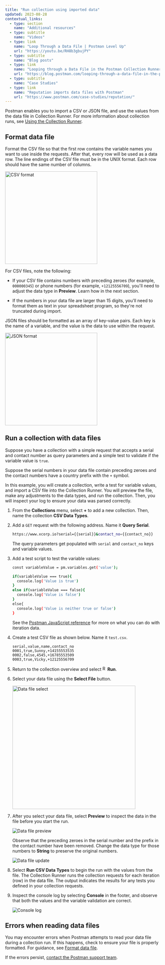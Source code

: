 ```yaml
---
title: "Run collection using imported data"
updated: 2023-08-28
contextual_links:
  - type: section
    name: "Additional resources"
  - type: subtitle
    name: "Videos"
  - type: link
    name: "Loop Through a Data File | Postman Level Up"
    url: "https://youtu.be/RH8b3gbujPY"
  - type: subtitle
    name: "Blog posts"
  - type: link
    name: "Looping through a Data File in the Postman Collection Runner"
    url: "https://blog.postman.com/looping-through-a-data-file-in-the-postman-collection-runner/"
  - type: subtitle
    name: "Case Studies"
  - type: link
    name: "Reputation imports data files with Postman"
    url: "https://www.postman.com/case-studies/reputation/"
---
```


Postman enables you to import a CSV or JSON file, and use the values from the data file in Collection Runner. For more information about collection runs, see [Using the Collection Runner](/docs/collections/running-collections/intro-to-collection-runs/).

## Format data file

Format the CSV file so that the first row contains the variable names you want to use inside the requests. After that, every row will be used as a data row. The line endings of the CSV file must be in the UNIX format. Each row should have the same number of columns.

<img alt="CSV format" src="https://assets.postman.com/postman-docs/v10/ramen-csv-screenshot.jpg" width="300px"/>

For CSV files, note the following:

* If your CSV file contains numbers with preceding zeroes (for example, `000000345`) or phone numbers (for example, `+12125556709`), you'll need to adjust the data type in **Preview**. Learn how in the next section.

* If the numbers in your data file are larger than 15 digits, you'll need to format them as text in your spreadsheet program, so they're not truncated during import.

JSON files should be formatted as an array of key-value pairs. Each key is the name of a variable, and the value is the data to use within the request.

<img alt="JSON format" src="https://assets.postman.com/postman-docs/v10/ramen-json-screenshot.jpg" width="300px"/>

## Run a collection with data files

Suppose you have a collection with a simple request that accepts a serial and contact number as query parameters and a simple test to validate if the variable value is `true`.

Suppose the serial numbers in your data file contain preceding zeroes and the contact numbers have a country prefix with the `+` symbol.

In this example, you will create a collection, write a test for variable values, and import a CSV file into the Collection Runner. You will preview the file, make any adjustments to the data types, and run the collection. Then, you will inspect your log to ensure your data was parsed correctly.

1. From the **Collections** menu, select **+** to add a new collection. Then, name the collection **CSV Data Types**.
1. Add a `GET` request with the following address. Name it **Query Serial**.

   ```bash
   https://www.xcorp.io?serial={{serial}}&contact_no={{contact_no}}
   ```

   The query parameters get populated with `serial` and `contact_no` keys and variable values.
1. Add a test script to test the variable values:

   ```bash
   const variableValue = pm.variables.get('value');

   if(variableValue === true){
     console.log('Value is true')
   }
   else if(variableValue === false){
     console.log('Value is false')
   }
   else{
     console.log('Value is neither true or false')
   }
   ```

   See the [Postman JavaScript reference](/docs/writing-scripts/script-references/postman-sandbox-api-reference/) for more on what you can do with iteration data.

1. Create a test CSV file as shown below. Name it `test.csv`.

   ```csv
   serial,value,name,contact_no
   0001,true,Sunny,+14155553535
   0002,false,4545,+16785553509
   0003,true,Vicky,+12125556709
   ```

1. Return to the collection overview and select <img alt="Runner icon" src="https://assets.postman.com/postman-docs/icon-runner-v9.jpg#icon" width="16px">__Run__.
1. Select your data file using the __Select File__ button.

    <img alt="Data file select" src="https://assets.postman.com/postman-docs/v10/select-data-file-v10.17.jpg" width="400px"/>

1. After you select your data file, select **Preview** to inspect the data in the file before you start the run.

    ![Data file preview](https://assets.postman.com/postman-docs/v10/csv-data-picker-before-v10.17.jpg)

    Observe that the preceding zeroes in the serial number and the prefix in the contact number have been removed. Change the data type for those numbers to **String** to preserve the original numbers.

    ![Data file update](https://assets.postman.com/postman-docs/v10/csv-data-picker-after-v10.17.jpg)

1. Select __Run CSV Data Types__ to begin the run with the values from the file. The Collection Runner runs the collection requests for each iteration (row) in the data file. The output indicates the results for any tests you defined in your collection requests.

1. Inspect the console log by selecting **Console** in the footer, and observe that both the values and the variable validation are correct.

   ![Console log](https://assets.postman.com/postman-docs/v10/csv-console-log-v10.17.jpg)

## Errors when reading data files

You may encounter errors when Postman attempts to read your data file during a collection run. If this happens, check to ensure your file is properly formatted. For guidance, see [Format data file](#format-data-file).

If the errors persist, [contact the Postman support team](https://support.postman.com/hc/en-us).
